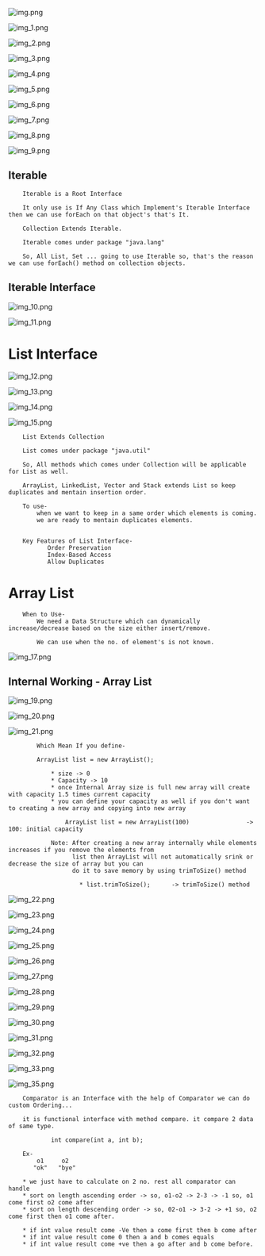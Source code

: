 
![img.png](img.png)

![img_1.png](img_1.png)

![img_2.png](img_2.png)

![img_3.png](img_3.png)

![img_4.png](img_4.png)

![img_5.png](img_5.png)

![img_6.png](img_6.png)

![img_7.png](img_7.png)

![img_8.png](img_8.png)

![img_9.png](img_9.png)


Iterable
--------

        Iterable is a Root Interface

        It only use is If Any Class which Implement's Iterable Interface then we can use forEach on that object's that's It.

        Collection Extends Iterable.

        Iterable comes under package "java.lang"

        So, All List, Set ... going to use Iterable so, that's the reason we can use forEach() method on collection objects.


Iterable Interface
------------------

![img_10.png](img_10.png)

![img_11.png](img_11.png)





List Interface
==============

![img_12.png](img_12.png)

![img_13.png](img_13.png)

![img_14.png](img_14.png)

![img_15.png](img_15.png)




        List Extends Collection

        List comes under package "java.util"

        So, All methods which comes under Collection will be applicable for List as well.

        ArrayList, LinkedList, Vector and Stack extends List so keep duplicates and mentain insertion order.

        To use-
            when we want to keep in a same order which elements is coming.
            we are ready to mentain duplicates elements.
            
            
        Key Features of List Interface-
               Order Preservation
               Index-Based Access
               Allow Duplicates





Array List
==========

        When to Use-
            We need a Data Structure which can dynamically increase/decrease based on the size either insert/remove.
            
            We can use when the no. of element's is not known.


![img_17.png](img_17.png)



Internal Working - Array List
-----------------------------

![img_19.png](img_19.png)

![img_20.png](img_20.png)

![img_21.png](img_21.png)


            Which Mean If you define-

            ArrayList list = new ArrayList();

                * size -> 0
                * Capacity -> 10
                * once Internal Array size is full new array will create with capacity 1.5 times current capacity
                * you can define your capacity as well if you don't want to creating a new array and copying into new array
                     
                    ArrayList list = new ArrayList(100)                -> 100: initial capacity
            
                Note: After creating a new array internally while elements increases if you remove the elements from 
                      list then ArrayList will not automatically srink or decrease the size of array but you can
                      do it to save memory by using trimToSize() method

                        * list.trimToSize();      -> trimToSize() method

![img_22.png](img_22.png)

![img_23.png](img_23.png)

![img_24.png](img_24.png)

![img_25.png](img_25.png)

![img_26.png](img_26.png)

![img_27.png](img_27.png)

![img_28.png](img_28.png)

![img_29.png](img_29.png)

![img_30.png](img_30.png)

![img_31.png](img_31.png)

![img_32.png](img_32.png)

![img_33.png](img_33.png)

![img_35.png](img_35.png)

        
        Comparator is an Interface with the help of Comparator we can do custom Ordering...

        it is functional interface with method compare. it compare 2 data of same type.
            
                int compare(int a, int b);

        Ex-
            o1     o2
           "ok"   "bye"

        * we just have to calculate on 2 no. rest all comparator can handle
        * sort on length ascending order -> so, o1-o2 -> 2-3 -> -1 so, o1 come first o2 come after
        * sort on length descending order -> so, 02-o1 -> 3-2 -> +1 so, o2 come first then o1 come after.

        * if int value result come -Ve then a come first then b come after
        * if int value result come 0 then a and b comes equals
        * if int value result come +ve then a go after and b come before.



        



